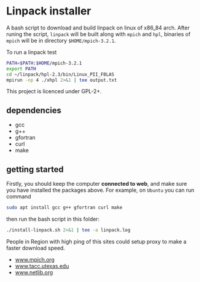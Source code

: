 # Linpack installer

A bash script to download and build linpack on linux of x86_84 arch.
After runing the script, `linpack` will be built along with `mpich` and `hpl`, binaries of `mpich` will be in directory `$HOME/mpich-3.2.1`.

To run a linpack test
```bash
PATH=$PATH:$HOME/mpich-3.2.1
export PATH
cd ~/linpack/hpl-2.3/bin/Linux_PII_FBLAS
mpirun -np 4 ./xhpl 2>&1 | tee output.txt
```

This project is licenced under GPL-2+.

## dependencies

- gcc
- g++
- gfortran
- curl
- make

## getting started

Firstly, you should keep the computer **connected to web**, and make sure you have installed the packages above.
For example, on `Ubuntu` you can run command
```bash
sudo apt install gcc g++ gfortran curl make
```
then run the bash script in this folder:
```bash
./install-linpack.sh 2>&1 | tee -a linpack.log
```

People in Region with high ping of this sites could setup proxy to make a faster download speed.
- www.mpich.org
- www.tacc.utexas.edu
- www.netlib.org